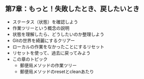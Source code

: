 ## 第7章：もっと！失敗したとき、戻したいとき
- ステータス（状態）を確認しよう
- 作業ツリーという概念の説明
- 状態を理解したら、どうしたいのか整理しよう
- Gitの世界を綺麗にするクリアー
- ローカルの作業をなかったことにするリセット
- リセットを使って、過去に戻ってみよう
- この章のトピック
  - 郵便局メソッドの作業ツリー
  - 郵便局メソッドのresetとcleanあたり
